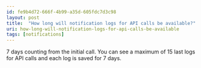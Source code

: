 ```yaml
---
id: fe9b4d72-666f-4b99-a35d-605fdc7d3c98
layout: post
title:  "How long will notification logs for API calls be available?"
uri: how-long-will-notification-logs-for-api-calls-be-available
tags: [notifications]
---
```

7 days counting from the initial call. You can see a maximum of 15 last logs for API calls and each log is saved for 7 days.